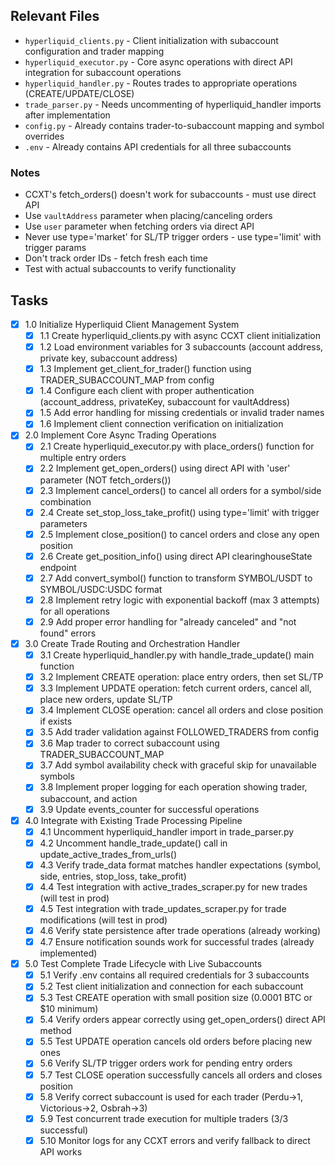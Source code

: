 ## Relevant Files

- `hyperliquid_clients.py` - Client initialization with subaccount configuration and trader mapping
- `hyperliquid_executor.py` - Core async operations with direct API integration for subaccount operations
- `hyperliquid_handler.py` - Routes trades to appropriate operations (CREATE/UPDATE/CLOSE)
- `trade_parser.py` - Needs uncommenting of hyperliquid_handler imports after implementation
- `config.py` - Already contains trader-to-subaccount mapping and symbol overrides
- `.env` - Already contains API credentials for all three subaccounts

### Notes

- CCXT's fetch_orders() doesn't work for subaccounts - must use direct API
- Use `vaultAddress` parameter when placing/canceling orders
- Use `user` parameter when fetching orders via direct API
- Never use type='market' for SL/TP trigger orders - use type='limit' with trigger params
- Don't track order IDs - fetch fresh each time
- Test with actual subaccounts to verify functionality

## Tasks

- [x] 1.0 Initialize Hyperliquid Client Management System
  - [x] 1.1 Create hyperliquid_clients.py with async CCXT client initialization
  - [x] 1.2 Load environment variables for 3 subaccounts (account address, private key, subaccount address)
  - [x] 1.3 Implement get_client_for_trader() function using TRADER_SUBACCOUNT_MAP from config
  - [x] 1.4 Configure each client with proper authentication (account_address, privateKey, subaccount for vaultAddress)
  - [x] 1.5 Add error handling for missing credentials or invalid trader names
  - [x] 1.6 Implement client connection verification on initialization

- [x] 2.0 Implement Core Async Trading Operations  
  - [x] 2.1 Create hyperliquid_executor.py with place_orders() function for multiple entry orders
  - [x] 2.2 Implement get_open_orders() using direct API with 'user' parameter (NOT fetch_orders())
  - [x] 2.3 Implement cancel_orders() to cancel all orders for a symbol/side combination
  - [x] 2.4 Create set_stop_loss_take_profit() using type='limit' with trigger parameters
  - [x] 2.5 Implement close_position() to cancel orders and close any open position
  - [x] 2.6 Create get_position_info() using direct API clearinghouseState endpoint
  - [x] 2.7 Add convert_symbol() function to transform SYMBOL/USDT to SYMBOL/USDC:USDC format
  - [x] 2.8 Implement retry logic with exponential backoff (max 3 attempts) for all operations
  - [x] 2.9 Add proper error handling for "already canceled" and "not found" errors

- [x] 3.0 Create Trade Routing and Orchestration Handler
  - [x] 3.1 Create hyperliquid_handler.py with handle_trade_update() main function
  - [x] 3.2 Implement CREATE operation: place entry orders, then set SL/TP
  - [x] 3.3 Implement UPDATE operation: fetch current orders, cancel all, place new orders, update SL/TP
  - [x] 3.4 Implement CLOSE operation: cancel all orders and close position if exists
  - [x] 3.5 Add trader validation against FOLLOWED_TRADERS from config
  - [x] 3.6 Map trader to correct subaccount using TRADER_SUBACCOUNT_MAP
  - [x] 3.7 Add symbol availability check with graceful skip for unavailable symbols
  - [x] 3.8 Implement proper logging for each operation showing trader, subaccount, and action
  - [x] 3.9 Update events_counter for successful operations

- [x] 4.0 Integrate with Existing Trade Processing Pipeline
  - [x] 4.1 Uncomment hyperliquid_handler import in trade_parser.py
  - [x] 4.2 Uncomment handle_trade_update() call in update_active_trades_from_urls()
  - [x] 4.3 Verify trade_data format matches handler expectations (symbol, side, entries, stop_loss, take_profit)
  - [x] 4.4 Test integration with active_trades_scraper.py for new trades (will test in prod)
  - [x] 4.5 Test integration with trade_updates_scraper.py for trade modifications (will test in prod)
  - [x] 4.6 Verify state persistence after trade operations (already working)
  - [x] 4.7 Ensure notification sounds work for successful trades (already implemented)

- [x] 5.0 Test Complete Trade Lifecycle with Live Subaccounts
  - [x] 5.1 Verify .env contains all required credentials for 3 subaccounts
  - [x] 5.2 Test client initialization and connection for each subaccount
  - [x] 5.3 Test CREATE operation with small position size (0.0001 BTC or $10 minimum)
  - [x] 5.4 Verify orders appear correctly using get_open_orders() direct API method
  - [x] 5.5 Test UPDATE operation cancels old orders before placing new ones
  - [x] 5.6 Verify SL/TP trigger orders work for pending entry orders
  - [x] 5.7 Test CLOSE operation successfully cancels all orders and closes position
  - [x] 5.8 Verify correct subaccount is used for each trader (Perdu->1, Victorious->2, Osbrah->3)
  - [x] 5.9 Test concurrent trade execution for multiple traders (3/3 successful)
  - [x] 5.10 Monitor logs for any CCXT errors and verify fallback to direct API works